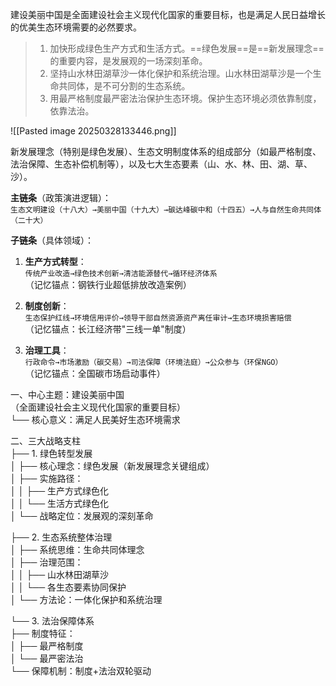 建设美丽中国是全面建设社会主义现代化国家的重要目标，也是满足人民日益增长的优美生态环境需要的必然要求。
>1. 加快形成绿色生产方式和生活方式。==绿色发展==是==新发展理念==的重要内容，是发展观的一场深刻革命。
>2. 坚持山水林田湖草沙一体化保护和系统治理。山水林田湖草沙是一个生命共同体，是不可分割的生态系统。
>3. 用最严格制度最严密法治保护生态环境。保护生态环境必须依靠制度，依靠法治。




![[Pasted image 20250328133446.png]]

新发展理念（特别是绿色发展）、生态文明制度体系的组成部分（如最严格制度、法治保障、生态补偿机制等），以及七大生态要素（山、水、林、田、湖、草、沙）。




**主链条**​（政策演进逻辑）：  
`生态文明建设（十八大）→美丽中国（十九大）→碳达峰碳中和（十四五）→人与自然生命共同体（二十大）`

**子链条**​（具体领域）：

1. ​**生产方式转型**：  
    `传统产业改造→绿色技术创新→清洁能源替代→循环经济体系`  
    （记忆锚点：钢铁行业超低排放改造案例）
    
2. ​**制度创新**：  
    `生态保护红线→环境信用评价→领导干部自然资源资产离任审计→生态环境损害赔偿`  
    （记忆锚点：长江经济带"三线一单"制度）
    
3. ​**治理工具**：  
    `行政命令→市场激励（碳交易）→司法保障（环境法庭）→公众参与（环保NGO）`  
    （记忆锚点：全国碳市场启动事件）






一、中心主题：建设美丽中国  
（全面建设社会主义现代化国家的重要目标）  
└── 核心意义：满足人民美好生态环境需求

二、三大战略支柱  
├── 1. 绿色转型发展  
│ ├── 核心理念：绿色发展（新发展理念关键组成）  
│ ├── 实施路径：  
│ │ ├── 生产方式绿色化  
│ │ └── 生活方式绿色化  
│ └── 战略定位：发展观的深刻革命

├── 2. 生态系统整体治理  
│ ├── 系统思维：生命共同体理念  
│ ├── 治理范围：  
│ │ ├── 山水林田湖草沙  
│ │ └── 各生态要素协同保护  
│ └── 方法论：一体化保护和系统治理

└── 3. 法治保障体系  
├── 制度特征：  
│ ├── 最严格制度  
│ └── 最严密法治  
└── 保障机制：制度+法治双轮驱动


